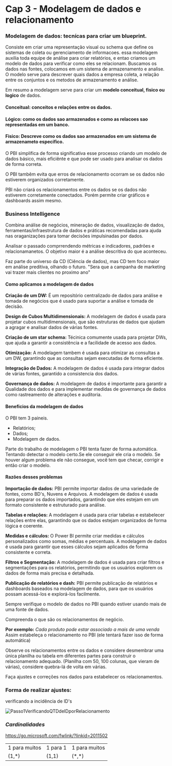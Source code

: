 # Cap 3 - Modelagem de dados e relacionamento  

### **Modelagem de dados**: tecnícas para criar um blueprint.

Consiste em criar uma representação visual ou schema que define os sistemas de coleta ou gerenciamento de informacoes.
essa modelagem auxilia toda equipe de análise para criar relatórios, e entao criamos um modelo de dados para verificar como eles se relacionam. Buscamos os dados nas fontes, colocamos em um sistema de armazenamento e analise.
O modelo serve para descrever quais dados a empresa coleta, a relação entre os conjuntos e os metodos de armazenamento e análise.

Em resumo a modelagem serve para criar um **modelo conceitual, fisico ou logico** de dados.
#### Conceitual: conceitos e relações entre os dados.
#### Lógico: como os dados sao armazenados e como as relacoes sao representadas em um banco.</p>
#### Fisico: Descreve como os dados sao armazenados em um sistema de armazenameto especifico.</p>

O PBI simplifica de forma significativa esse processo criando um modelo de dados básico, mais eficiênte e que pode ser usado para analisar os dados de forma correta.

O PBI tambêm evita que erros de relacionamento ocorram se os dados não estiverem organizados corretamente.

PBI não criará os relacionamentos entre os dados se os dados não estiverem corretamente conectados. Porém permite criar gráficos e dashboards assim mesmo.

### Business Intelligence

Combina análise de negócios, mineração de dados, visualização de dados, ferramentas/infraestrutura de dados e práticas recomendadas para ajuda nas oraganizações para tomar decisões impulsinadas por dados.

Analisar o passado comprrendendo métricas e indicadores, padrões e relacionamanetos. O objetivo maior é a análise descritiva do que aconteceu.

Faz parte do universo da CD (Ciência de dados), mas CD tem foco maior em análise preditiva, olhando o futuro. "Sera que a campanha de marketing vai trazer mais clientes no proximo ano"

#### **Como aplicamos a modelagem de dados**

**Criação de um DW:** É um repositório centralizado de dados para análise e tomada de negócios que é usado para suportar a análise e tomada de decisão.

**Design de Cubos Multidimensionais:** A modelagem de dados é usada para projetar cubos multidimensionais, que são estruturas de dados que ajudam a agragar e analisar dados de várias fontes.

**Criação de um star schema:** Técinica comumente usada para projetar DWs, que ajuda a garantir a consistência e a facilidade de acesso aos dados.

**Otimização:** A modelagem tambem é usada para otimizar as consultas a um DW, garantindo que as consultas sejam executadas de forma eficiente.

**Integração de Dados:** A modelagem de dados é usada para integrar dados de várias fontes, garantido a consistencia dos dados.

**Governança de dados:** A modelagem de dados é importante para garantir a Qualidade dos dados e para implementar medidas de governança de dados como rastreamento de alterações e auditoria.


#### **Beneficios da modelagem de dados**

O PBI tem 3 paineis.
* Relatórios;
* Dados;
* Modelagem de dados.

Parte do trabalho de modelagem o PBI tenta fazer de forma automática. Tentando detectar o modelo certo.Se ele conseguir ele cria o modelo.
Se houver algum problema ele não consegue, você tem que checar, corrigir e então criar o modelo.

#### **Razões desses problemas**

**Importação de dados:** PBI permite importar dados de uma variedade de fontes, como BD's, Nuvens e Arquivos. A modelagem de dados é usada para preparar os dados importados, garantindo que eles estejam em um formato consistente e estruturado para análise.

**Tabelas e relações:** A modelagem é usada para criar tabelas e estabelecer relações entre elas, garantindo que os dados estejam organizados de forma lógica e coerente.

**Medidas e cálculos:** O Power BI permite criar medidas e cálculos personalizados como somas, médias e percentuais. A modelagem de dados é usada para garantir que esses cálculos sejam aplicados de forma consistente e correta.

**Filtros e Segmentação:** A modelagem de dados é usada para criar filtros e segmentações para os relatórios, permitindo que os usuários explorem os dados de forma mais precisa e detalhada.

**Publicação de relatórios e dash:** PBI permite publicação de relatórios e dashboards baseados na modelagem de dados, para que os usuários possam acessá-los e explorá-los facilmente.

Sempre verifique o modelo de dados no PBI quando estiver usando mais de uma fonte de dados.

Compreenda o que são os relacionamentos de negócio.

**Por exemplo:** *Cada produto pode estar associado a mais de uma venda*
Assim estabeleça o relacionamento no PBI (ele tentará fazer isso de forma automática)

Observe os relacionamentos entre os dados e considere desmembrar uma única planilha ou tabela em diferentes partes para construir o relacionamento adequado. (Planilha com 50, 100 colunas, que vieram de várias), considere quebra-lá de volta em várias.

Faça ajustes e correções nos dados para estabelecer os relacionamentos.
### Forma de realizar ajustes:
verificando a incidência de ID's

![Passo1VerificandoQTDdeIDporRelacionamento](https://github.com/vitorguimaraess/PowerBI_DSA/assets/110196971/c9d441a6-eb44-4d22-8d69-f6f40f625dea)


### *Cardinalidades*
https://go.microsoft.com/fwlink/?linkid=2011502

<table>
  <tr>
    <td>1 para muitos</td>
    <td>1 para 1</td>
    <td>1 para muitos</td>
  </tr>
  <tr>
    <td>(1,*)</td>
    <td>(1,1)</td>
    <td>(*,*)</td>
  </tr>
</table>
